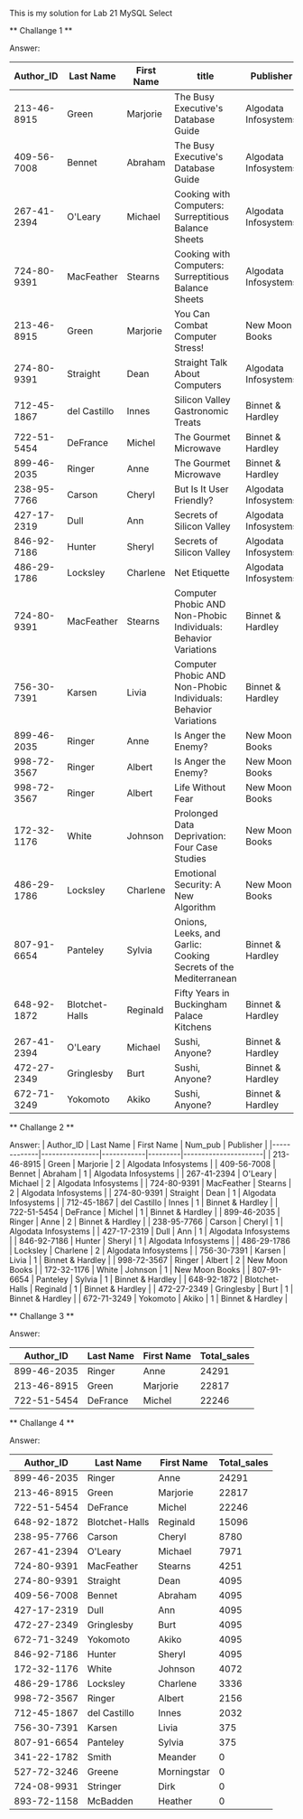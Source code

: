 This is my solution for Lab 21 MySQL Select
  
   
    
** Challange 1 **
  
  Answer:
  
| Author_ID   | Last Name      | First Name | title                                                           | Publisher            |
|-------------|----------------|------------|-----------------------------------------------------------------|----------------------|
| 213-46-8915 | Green          | Marjorie   | The Busy Executive's Database Guide                             | Algodata Infosystems |
| 409-56-7008 | Bennet         | Abraham    | The Busy Executive's Database Guide                             | Algodata Infosystems |
| 267-41-2394 | O'Leary        | Michael    | Cooking with Computers: Surreptitious Balance Sheets            | Algodata Infosystems |
| 724-80-9391 | MacFeather     | Stearns    | Cooking with Computers: Surreptitious Balance Sheets            | Algodata Infosystems |
| 213-46-8915 | Green          | Marjorie   | You Can Combat Computer Stress!                                 | New Moon Books       |
| 274-80-9391 | Straight       | Dean       | Straight Talk About Computers                                   | Algodata Infosystems |
| 712-45-1867 | del Castillo   | Innes      | Silicon Valley Gastronomic Treats                               | Binnet & Hardley     |
| 722-51-5454 | DeFrance       | Michel     | The Gourmet Microwave                                           | Binnet & Hardley     |
| 899-46-2035 | Ringer         | Anne       | The Gourmet Microwave                                           | Binnet & Hardley     |
| 238-95-7766 | Carson         | Cheryl     | But Is It User Friendly?                                        | Algodata Infosystems |
| 427-17-2319 | Dull           | Ann        | Secrets of Silicon Valley                                       | Algodata Infosystems |
| 846-92-7186 | Hunter         | Sheryl     | Secrets of Silicon Valley                                       | Algodata Infosystems |
| 486-29-1786 | Locksley       | Charlene   | Net Etiquette                                                   | Algodata Infosystems |
| 724-80-9391 | MacFeather     | Stearns    | Computer Phobic AND Non-Phobic Individuals: Behavior Variations | Binnet & Hardley     |
| 756-30-7391 | Karsen         | Livia      | Computer Phobic AND Non-Phobic Individuals: Behavior Variations | Binnet & Hardley     |
| 899-46-2035 | Ringer         | Anne       | Is Anger the Enemy?                                             | New Moon Books       |
| 998-72-3567 | Ringer         | Albert     | Is Anger the Enemy?                                             | New Moon Books       |
| 998-72-3567 | Ringer         | Albert     | Life Without Fear                                               | New Moon Books       |
| 172-32-1176 | White          | Johnson    | Prolonged Data Deprivation: Four Case Studies                   | New Moon Books       |
| 486-29-1786 | Locksley       | Charlene   | Emotional Security: A New Algorithm                             | New Moon Books       |
| 807-91-6654 | Panteley       | Sylvia     | Onions, Leeks, and Garlic: Cooking Secrets of the Mediterranean | Binnet & Hardley     |
| 648-92-1872 | Blotchet-Halls | Reginald   | Fifty Years in Buckingham Palace Kitchens                       | Binnet & Hardley     |
| 267-41-2394 | O'Leary        | Michael    | Sushi, Anyone?                                                  | Binnet & Hardley     |
| 472-27-2349 | Gringlesby     | Burt       | Sushi, Anyone?                                                  | Binnet & Hardley     |
| 672-71-3249 | Yokomoto       | Akiko      | Sushi, Anyone?                                                  | Binnet & Hardley     |

  
      
** Challange 2 **
  
  Answer:
 | Author_ID   | Last Name      | First Name | Num_pub | Publisher            |
|-------------|----------------|------------|---------|----------------------|
| 213-46-8915 | Green          | Marjorie   | 2       | Algodata Infosystems |
| 409-56-7008 | Bennet         | Abraham    | 1       | Algodata Infosystems |
| 267-41-2394 | O'Leary        | Michael    | 2       | Algodata Infosystems |
| 724-80-9391 | MacFeather     | Stearns    | 2       | Algodata Infosystems |
| 274-80-9391 | Straight       | Dean       | 1       | Algodata Infosystems |
| 712-45-1867 | del Castillo   | Innes      | 1       | Binnet & Hardley     |
| 722-51-5454 | DeFrance       | Michel     | 1       | Binnet & Hardley     |
| 899-46-2035 | Ringer         | Anne       | 2       | Binnet & Hardley     |
| 238-95-7766 | Carson         | Cheryl     | 1       | Algodata Infosystems |
| 427-17-2319 | Dull           | Ann        | 1       | Algodata Infosystems |
| 846-92-7186 | Hunter         | Sheryl     | 1       | Algodata Infosystems |
| 486-29-1786 | Locksley       | Charlene   | 2       | Algodata Infosystems |
| 756-30-7391 | Karsen         | Livia      | 1       | Binnet & Hardley     |
| 998-72-3567 | Ringer         | Albert     | 2       | New Moon Books       |
| 172-32-1176 | White          | Johnson    | 1       | New Moon Books       |
| 807-91-6654 | Panteley       | Sylvia     | 1       | Binnet & Hardley     |
| 648-92-1872 | Blotchet-Halls | Reginald   | 1       | Binnet & Hardley     |
| 472-27-2349 | Gringlesby     | Burt       | 1       | Binnet & Hardley     |
| 672-71-3249 | Yokomoto       | Akiko      | 1       | Binnet & Hardley     | 
   
   
    
** Challange 3 **
  
  Answer:
  
| Author_ID   | Last Name | First Name | Total_sales |
|-------------|-----------|------------|-------------|
| 899-46-2035 | Ringer    | Anne       | 24291       |
| 213-46-8915 | Green     | Marjorie   | 22817       |
| 722-51-5454 | DeFrance  | Michel     | 22246       |
  
    
** Challange 4 **
  
  Answer:
  
| Author_ID   | Last Name      | First Name  | Total_sales |
|-------------|----------------|-------------|-------------|
| 899-46-2035 | Ringer         | Anne        | 24291       |
| 213-46-8915 | Green          | Marjorie    | 22817       |
| 722-51-5454 | DeFrance       | Michel      | 22246       |
| 648-92-1872 | Blotchet-Halls | Reginald    | 15096       |
| 238-95-7766 | Carson         | Cheryl      | 8780        |
| 267-41-2394 | O'Leary        | Michael     | 7971        |
| 724-80-9391 | MacFeather     | Stearns     | 4251        |
| 274-80-9391 | Straight       | Dean        | 4095        |
| 409-56-7008 | Bennet         | Abraham     | 4095        |
| 427-17-2319 | Dull           | Ann         | 4095        |
| 472-27-2349 | Gringlesby     | Burt        | 4095        |
| 672-71-3249 | Yokomoto       | Akiko       | 4095        |
| 846-92-7186 | Hunter         | Sheryl      | 4095        |
| 172-32-1176 | White          | Johnson     | 4072        |
| 486-29-1786 | Locksley       | Charlene    | 3336        |
| 998-72-3567 | Ringer         | Albert      | 2156        |
| 712-45-1867 | del Castillo   | Innes       | 2032        |
| 756-30-7391 | Karsen         | Livia       | 375         |
| 807-91-6654 | Panteley       | Sylvia      | 375         |
| 341-22-1782 | Smith          | Meander     | 0           |
| 527-72-3246 | Greene         | Morningstar | 0           |
| 724-08-9931 | Stringer       | Dirk        | 0           |
| 893-72-1158 | McBadden       | Heather     | 0           |
